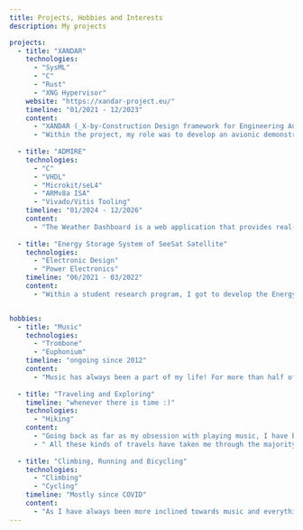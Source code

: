 ```yaml
---
title: Projects, Hobbies and Interests
description: My projects

projects:
  - title: "XANDAR"
    technologies:
      - "SysML"
      - "C"
      - "Rust"
      - "XNG Hypervisor"
    website: "https://xandar-project.eu/"
    timeline: "01/2021 - 12/2023"
    content:
      - "XANDAR (_X-by-Construction Design framework for Engineering Autonomous & Distributed Real-time Embedded Software Systems_) is an EU project comprised by industry and academic partners within the automotive, aviation and software tooling domains. The project delivered a mature software toolchain, enabling fast and robust prototyping from capturing requirements to systems modelling all the way up to code generation and Verification and Validation (V&V) on the target hardware platform. By integrating advanced safety patterns, runtime monitoring and modern code generation into the toolchain, multiple attributes (safety, security, reliability, etc.) are fulfilled, realizing the X-by-Construction paradigm. Particular focus is laid on non-deterministic AI/ML artifacts, which are primarily used for autonomy functions within the automotive and aviation domain."
      - "Within the project, my role was to develop an avionic demonstrator to further mature and test the toolchain. The demonstrator contains an instance of an ADS-B based Collision Avoidance System ([OpenCAS](https://github.com/aeronautical-informatics/opencas)) and a Terrain Awareness and Warning System ([OpenTAWS](https://github.com/aeronautical-informatics/opentaws)) executed within a partitioned environment within the XNG hypervisor, simulating the functionality of an avionic computer.Thanks to this project, I was able to hone my skills in `C` and `Rust` as well as learn how aviation-grade hypervisors operate. On a more meta level, I got to experience the role as a high- and low-level system engineer, both designing high-level architectures (from its requirements to its structure) as well as its low-level implementation on the hardware."
  
  - title: "ADMIRE"
    technologies:
      - "C"
      - "VHDL"
      - "Microkit/seL4"
      - "ARMv8a ISA"
      - "Vivado/Vitis Tooling"
    timeline: "01/2024 - 12/2026"
    content:
      - "The Weather Dashboard is a web application that provides real-time weather updates for any location. It utilizes the [OpenWeather API](https://openweathermap.org/api) to fetch current weather data, including temperature, humidity, and wind speed. Built with [React](https://reactjs.org/), the application features a responsive design and allows users to search for cities and view detailed weather forecasts."
  
  - title: "Energy Storage System of SeeSat Satellite"
    technologies:
      - "Electronic Design"
      - "Power Electronics"
    timeline: "06/2021 - 03/2022" 
    content: 
      - "Within a student research program, I got to develop the Energy Storage System concept and most parts of its electronic design for a cubesat satellite: SeeSat. Sadly, due to the aftermath of the COVID pandemic, it was not possible to actually produce the results. However, especially the power management systems have been matured a lot and are in use in other student cubesat programs **(need to put prove here)**"


hobbies:
  - title: "Music"
    technologies: 
      - "Trombone"
      - "Euphonium"
    timeline: "ongoing since 2012"
    content:
      - "Music has always been a part of my life! For more than half of it, I am actively playing in diverse orchestras and band, spanning from traditional bohemian music to jazz and classical concerts all the way to movie soundtracks and pop medleys. I have had times of teaching students and/or conducting bands. Currently, I play in [AkaBlas](https://akablas.de), mostly euphonium and sometimes still a little trombone."
  
  - title: "Traveling and Exploring"
    timeline: "whenever there is time :)"
    technologies:
      - "Hiking"
    content:
      - "Going back as far as my obsession with playing music, I have been on the road. At first, it was a part of my Boyscouts life: a backpack, a tent and a good pair of hiking boots, and off you go with your fellow friends to unknown roads all over Europe. It transitioned into more international travels, both of personal and professional nature, and now it is coming back to its roots, again. It is time to go slower but see more details instead of rushing to see all the places but not managing to actually take a good look."
      - " All these kinds of travels have taken me through the majority of Europe, North America, South East Asia, and North Africa. I want to fill in the last blanks of Europe by either hiking or doing long-distance bicycle tours. The next stop on the list are most likely Scandinavia and Baltics, but who knows where the wind will take me ;)" 
  
  - title: "Climbing, Running and Bicycling"
    technologies:
      - "Climbing"
      - "Cycling"
    timeline: "Mostly since COVID"
    content:
      - "As I have always been more inclined towards music and everything that goes that way, I have lacked a bit on the physical activity side. Funny enough, I was always in pretty good shape to do any of my hiking adventures (or maybe *because* of it). With the COVID pandemic messing with everyone's life a few years back, it also messed with mine and I found back to a forgotten sport: running. From here (albeit doing it really irregularly), the slope continued to climbing and in the end to cycling. I don't really have ambitions to do any of it in a competitive setting, though. It is just for me to unwind and also an opportunity to see the world as it is."
---
```

